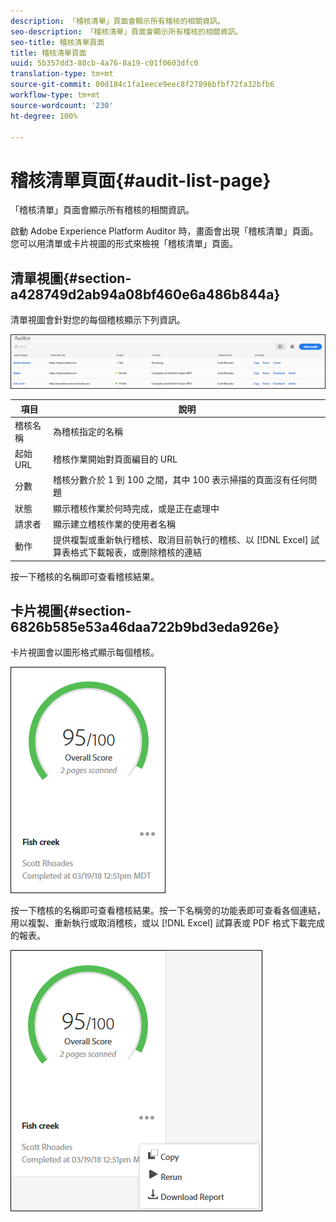 ```yaml
---
description: 「稽核清單」頁面會顯示所有稽核的相關資訊。
seo-description: 「稽核清單」頁面會顯示所有稽核的相關資訊。
seo-title: 稽核清單頁面
title: 稽核清單頁面
uuid: 5b357dd3-80cb-4a76-8a19-c01f0603dfc0
translation-type: tm+mt
source-git-commit: 00d184c1fa1eece9eec8f27896bfbf72fa32bfb6
workflow-type: tm+mt
source-wordcount: '230'
ht-degree: 100%

---
```



# 稽核清單頁面{#audit-list-page}

「稽核清單」頁面會顯示所有稽核的相關資訊。

啟動 Adobe Experience Platform Auditor 時，畫面會出現「稽核清單」頁面。您可以用清單或卡片視圖的形式來檢視「稽核清單」頁面。

## 清單視圖{#section-a428749d2ab94a08bf460e6a486b844a}

清單視圖會針對您的每個稽核顯示下列資訊。

![](assets/audit-list.png)

| 項目 | 說明 |
|---|---|
| 稽核名稱 | 為稽核指定的名稱 |
| 起始 URL | 稽核作業開始對頁面編目的 URL |
| 分數 | 稽核分數介於 1 到 100 之間，其中 100 表示掃描的頁面沒有任何問題 |
| 狀態 | 顯示稽核作業於何時完成，或是正在處理中 |
| 請求者 | 顯示建立稽核作業的使用者名稱 |
| 動作 | 提供複製或重新執行稽核、取消目前執行的稽核、以 [!DNL Excel] 試算表格式下載報表，或刪除稽核的連結 |

按一下稽核的名稱即可查看稽核結果。

## 卡片視圖{#section-6826b585e53a46daa722b9bd3eda926e}

卡片視圖會以圖形格式顯示每個稽核。

![](assets/card.png)

按一下稽核的名稱即可查看稽核結果。按一下名稱旁的功能表即可查看各個連結，用以複製、重新執行或取消稽核，或以 [!DNL Excel] 試算表或 PDF 格式下載完成的報表。

![](assets/card-menu.png)
